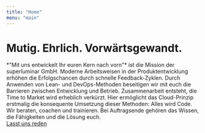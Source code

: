 ```yaml
---
title: "Home"
menu: "main"
---
```

<h1 class="h1 h0-responsive mt2 mb0 regular">Mutig. Ehrlich. Vorwärtsgewandt.</h1>
<div class="max-width-2">
*"Mit uns entwickelt Ihr euren Kern nach vorn"* ist die Mission der superluminar GmbH. Moderne Arbeitsweisen in der Produktentwicklung erhöhen die Erfolgschancen durch schnelle Feedback-Zyklen. Durch Anwenden von Lean- und DevOps-Methoden beseitigen wir mit euch die Barrieren zwischen Entwicklung und Betrieb. Zusammenarbeit entsteht, die Time to Market wird erheblich verkürzt. Hier ermöglicht das Cloud-Prinzip erstmalig die konsequente Umsetzung dieser Methoden: Alles wird Code.
Wir beraten, coachen und trainieren. Bei Auftragsende gehören das Wissen, die Fähigkeiten und die Lösung euch.

</div>
<a href="mailto:hi@superluminar.io" class="h3 btn btn-primary mb4 mt2">Lasst uns reden</a>

